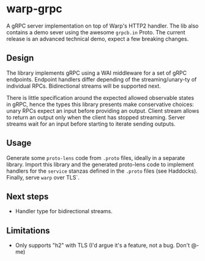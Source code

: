 # warp-grpc

A gRPC server implementation on top of Warp's HTTP2 handler.  The lib also
contains a demo sever using the awesome `grpcb.in` Proto. The current release
is an advanced technical demo, expect a few breaking changes.

## Design

The library implements gRPC using a WAI middleware for a set of gRPC endpoints.
Endpoint handlers differ depending of the streaming/unary-ty of individual
RPCs. Bidirectional streams will be supported next.

There is little specification around the expected allowed observable states in
gRPC, hence the types this library presents make conservative choices: unary
RPCs expect an input before providing an output. Client stream allows to return
an output only when the client has stopped streaming. Server streams wait for
an input before starting to iterate sending outputs.

## Usage

Generate some `proto-lens` code from `.proto` files, ideally in a separate
library.  Import this library and the generated proto-lens code to implement
handlers for the `service` stanzas defined in the `.proto` files (see
Haddocks). Finally, serve `warp` over TLS`.

## Next steps

* Handler type for bidirectional streams.

## Limitations

* Only supports "h2" with TLS (I'd argue it's a feature, not a bug. Don't @-me)
